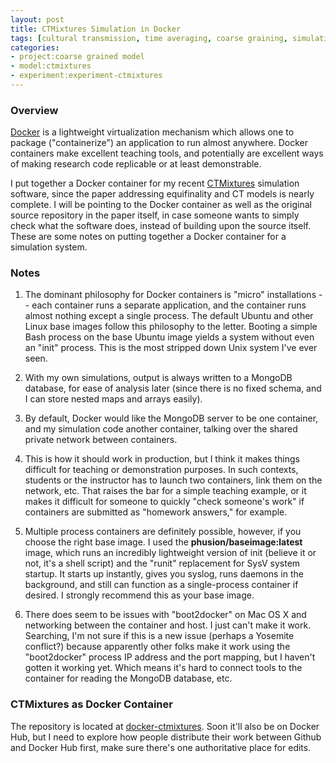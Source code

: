 ```yaml
---
layout: post
title: CTMixtures Simulation in Docker
tags: [cultural transmission, time averaging, coarse graining, simulation, dissertation, open science, reproducible science, experiments, experiment-ctmixture]
categories:
- project:coarse grained model
- model:ctmixtures
- experiment:experiment-ctmixtures
---
```


### Overview ###

[Docker](https://www.docker.com/) is a lightweight virtualization mechanism which allows one to package ("containerize") an application to run almost anywhere.  Docker containers make excellent teaching tools, and potentially are excellent ways of making research code replicable or at least demonstrable.  

I put together a Docker container for my recent [CTMixtures](https://github.com/mmadsen/ctmixtures) simulation software, since the paper addressing equifinality and CT models is nearly complete.  I will be pointing to the Docker container as well as the original source repository in the paper itself, in case someone wants to simply check what the software does, instead of building upon the source itself.  These are some notes on putting together a Docker container for a simulation system. 

### Notes ###

1.  The dominant philosophy for Docker containers is "micro" installations -- each container runs a separate application, and the container runs almost nothing except a single process.  The default Ubuntu and other Linux base images follow this philosophy to the letter.  Booting a simple Bash process on the base Ubuntu image yields a system without even an "init" process.  This is the most stripped down Unix system I've ever seen.  

2.  With my own simulations, output is always written to a MongoDB database, for ease of analysis later (since there is no fixed schema, and I can store nested maps and arrays easily).  

3. By default, Docker would like the MongoDB server to be one container, and my simulation code another container, talking over the shared private network between containers.  

4. This is how it should work in production, but I think it makes things difficult for teaching or demonstration purposes.  In such contexts, students or the instructor has to launch two containers, link them on the network, etc.  That raises the bar for a simple teaching example, or it makes it difficult for someone to quickly "check someone's work" if containers are submitted as "homework answers," for example.

5.  Multiple process containers are definitely possible, however, if you choose the right base image.  I used the **phusion/baseimage:latest** image, which runs an incredibly lightweight version of init (believe it or not, it's a shell script) and the "runit" replacement for SysV system startup.  It starts up instantly, gives you syslog, runs daemons in the background, and still can function as a single-process container if desired.  I strongly recommend this as your base image.  

6.  There does seem to be issues with "boot2docker" on Mac OS X and networking between the container and host.  I just can't make it work.  Searching, I'm not sure if this is a new issue (perhaps a Yosemite conflict?) because apparently other folks make it work using the "boot2docker" process IP address and the port mapping, but I haven't gotten it working yet.  Which means it's hard to connect tools to the container for reading the MongoDB database, etc.  

### CTMixtures as Docker Container ###

The repository is located at [docker-ctmixtures](https://github.com/mmadsen/docker-ctmixtures).  Soon it'll also be on Docker Hub, but I need to explore how people distribute their work between Github and Docker Hub first, make sure there's one authoritative place for edits.  

